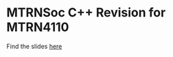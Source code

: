 # MTRNSoc C++ Revision for MTRN4110

Find the slides [here](https://slides.com/kuroson/mtrn4110-22t2-cpp-revision)
